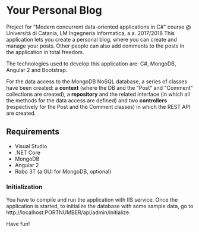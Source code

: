 # Your Personal Blog
Project for "Modern concurrent data-oriented applications in C#" course @ Università di Catania, LM Ingegneria Informatica, a.a. 2017/2018
This application lets you create a personal blog, where you can create and manage your posts. Other people can also add comments to the posts in the application in total freedom.

The technologies used to develop this application are: C#, MongoDB, Angular 2 and Bootstrap.

For the data access to the MongoDB NoSQL database, a series of classes have been created: a __context__ (where the DB and the "Post" and "Comment" collections are created), a __repository__ and the related interface (in which all the methods for the data access are defined) and two __controllers__ (respectively for the Post and the Comment classes) in which the REST API are created. 

## Requirements
* Visual Studio
* .NET Core
* MongoDB
* Angular 2
* Robo 3T (a GUI for MongoDB, optional)

### Initialization
You have to compile and run the application with IIS service. Once the application is started, to initialize the database with some sample data, go to http://localhost:PORTNUMBER/api/admin/initialize.

Have fun!

